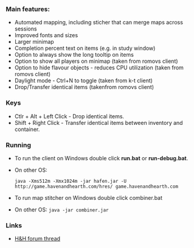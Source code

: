 ### Main features:

* Automated mapping, including sticher that can merge maps across sessions
* Improved fonts and sizes
* Larger minimap
* Completion percent text on items (e.g. in study window)
* Option to always show the long tooltip on items
* Option to show all players on minimap (taken from romovs client)
* Option to hide flavour objects - reduces CPU utilization (taken from romovs client)
* Daylight mode - Ctrl+N to toggle (taken from k-t client)
* Drop/Transfer identical items (takenfrom romovs client)

### Keys
* Ctlr + Alt + Left Click - Drop identical items.
* Shift + Right Click - Transfer identical items between inventory and container.

### Running

* To run the client on Windows double click **run.bat** or **run-debug.bat**.
* On other OS: 
  
  ```java -Xms512m -Xmx1024m -jar hafen.jar -U http://game.havenandhearth.com/hres/ game.havenandhearth.com```

* To run map stitcher on Windows double click combiner.bat 
* On other OS: ```java -jar combiner.jar```

### Links

* [H&H forum thread](http://www.havenandhearth.com/forum/viewtopic.php?f=49&t=40945)
